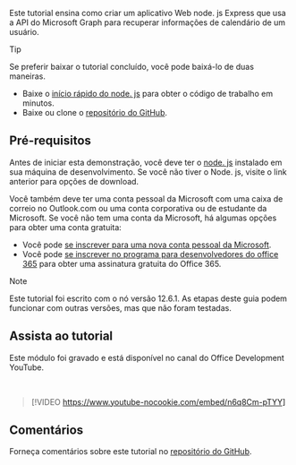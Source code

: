 <!-- markdownlint-disable MD002 MD041 -->

Este tutorial ensina como criar um aplicativo Web node. js Express que usa a API do Microsoft Graph para recuperar informações de calendário de um usuário.

> [!TIP]
> Se preferir baixar o tutorial concluído, você pode baixá-lo de duas maneiras.
>
> - Baixe o [início rápido do node. js](https://developer.microsoft.com/graph/quick-start?platform=option-node) para obter o código de trabalho em minutos.
> - Baixe ou clone o [repositório do GitHub](https://github.com/microsoftgraph/msgraph-training-nodeexpressapp).

## <a name="prerequisites"></a>Pré-requisitos

Antes de iniciar esta demonstração, você deve ter o [node. js](https://nodejs.org) instalado em sua máquina de desenvolvimento. Se você não tiver o Node. js, visite o link anterior para opções de download.

Você também deve ter uma conta pessoal da Microsoft com uma caixa de correio no Outlook.com ou uma conta corporativa ou de estudante da Microsoft. Se você não tem uma conta da Microsoft, há algumas opções para obter uma conta gratuita:

- Você pode [se inscrever para uma nova conta pessoal da Microsoft](https://signup.live.com/signup?wa=wsignin1.0&rpsnv=12&ct=1454618383&rver=6.4.6456.0&wp=MBI_SSL_SHARED&wreply=https://mail.live.com/default.aspx&id=64855&cbcxt=mai&bk=1454618383&uiflavor=web&uaid=b213a65b4fdc484382b6622b3ecaa547&mkt=E-US&lc=1033&lic=1).
- Você pode [se inscrever no programa para desenvolvedores do office 365](https://developer.microsoft.com/office/dev-program) para obter uma assinatura gratuita do Office 365.

> [!NOTE]
> Este tutorial foi escrito com o nó versão 12.6.1. As etapas deste guia podem funcionar com outras versões, mas que não foram testadas.

## <a name="watch-the-tutorial"></a>Assista ao tutorial

Este módulo foi gravado e está disponível no canal do Office Development YouTube.

<!-- markdownlint-disable MD033 MD034 -->
<br/>

> [!VIDEO https://www.youtube-nocookie.com/embed/n6q8Cm-pTYY]
<!-- markdownlint-enable MD033 MD034 -->

## <a name="feedback"></a>Comentários

Forneça comentários sobre este tutorial no [repositório do GitHub](https://github.com/microsoftgraph/msgraph-training-nodeexpressapp).
